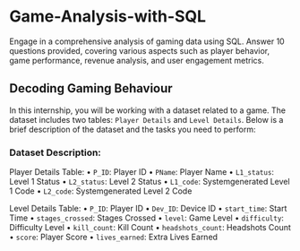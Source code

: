 # Game-Analysis-with-SQL
Engage in a comprehensive analysis of gaming data using SQL. Answer 10  questions provided, covering various aspects such as player behavior, game performance, revenue analysis, and user engagement metrics.

## Decoding Gaming Behaviour
In this internship, you will be working with a dataset related to a game. The dataset includes
two tables: `Player Details` and `Level Details`. Below is a brief description of the dataset and
the tasks you need to perform:

### Dataset Description:

Player Details Table:
• `P_ID`: Player ID
• `PName`: Player Name
• `L1_status`: Level 1 Status
• `L2_status`: Level 2 Status
• `L1_code`: Systemgenerated Level 1 Code
• `L2_code`: Systemgenerated Level 2 Code

Level Details Table:
• `P_ID`: Player ID
• `Dev_ID`: Device ID
• `start_time`: Start Time
• `stages_crossed`: Stages Crossed
• `level`: Game Level
• `difficulty`: Difficulty Level
• `kill_count`: Kill Count
• `headshots_count`: Headshots Count
• `score`: Player Score
• `lives_earned`: Extra Lives Earned
